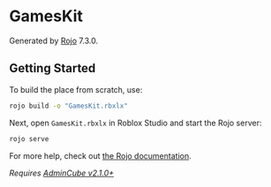 # GamesKit
Generated by [Rojo](https://github.com/rojo-rbx/rojo) 7.3.0.

## Getting Started
To build the place from scratch, use:

```bash
rojo build -o "GamesKit.rbxlx"
```

Next, open `GamesKit.rbxlx` in Roblox Studio and start the Rojo server:

```bash
rojo serve
```

For more help, check out [the Rojo documentation](https://rojo.space/docs).

*Requires [AdminCube v2.1.0+](https://github.com/Stonetr03/AdminCube)*